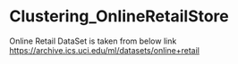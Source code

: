 # Clustering_OnlineRetailStore

Online Retail DataSet is taken from  below link 
https://archive.ics.uci.edu/ml/datasets/online+retail
